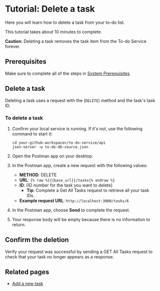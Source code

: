 # Tutorial: Delete a task

Here you will learn how to delete a task from your to-do list.

This tutorial takes about 10 minutes to complete.

**Caution**: Deleting a task removes the task item from the To-do Service forever.

## Prerequisites

Make sure to complete all of the steps in [System Prerequisites](../before-you-start-a-tutorial.md).

## Delete a task

Deleting a task uses a request with the (`DELETE`) method and the task's task ID.

### To delete a task

1. Confirm your local service is running. If it's not, use the following command to start it:

    ```shell
    cd your-github-workspace>/to-do-service/api
    json-server -w to-do-db-source.json
    ```

2. Open the Postman app on your desktop.
3. In the Postman app, create a new request with the following values:
   * **METHOD**: DELETE
   * **URL**: `{% raw %}{{base_url}}/tasks{% endraw %}`
   * **ID**: {ID number for the task you want to delete}
       * **Tip**: Complete a Get All Tasks request to retrieve all your task IDs.
   * **Example request URL**: `http://localhost:3000/tasks/6`
4. In the Postman app, choose **Send** to complete the request.
5. Your response body will be empty because there is no information to return.

## Confirm the deletion

Verify your request was successful by sending a GET All Tasks request to check that your task no longer appears as a response.

## Related pages

* [Add a new task](add-a-new-task.md)
